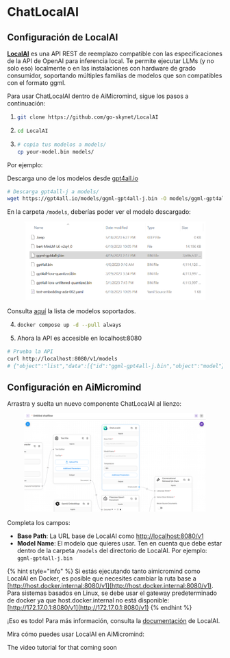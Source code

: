 # ChatLocalAI

## Configuración de LocalAI

[**LocalAI**](https://github.com/go-skynet/LocalAI) es una API REST de reemplazo compatible con las especificaciones de la API de OpenAI para inferencia local. Te permite ejecutar LLMs (y no solo eso) localmente o en las instalaciones con hardware de grado consumidor, soportando múltiples familias de modelos que son compatibles con el formato ggml.

Para usar ChatLocalAI dentro de AiMicromind, sigue los pasos a continuación:

1. ```bash
   git clone https://github.com/go-skynet/LocalAI
   ```
2. ```bash
   cd LocalAI
   ```
3. ```bash
   # copia tus modelos a models/
   cp your-model.bin models/
   ```

Por ejemplo:

Descarga uno de los modelos desde [gpt4all.io](https://gpt4all.io/index.html)

```bash
# Descarga gpt4all-j a models/
wget https://gpt4all.io/models/ggml-gpt4all-j.bin -O models/ggml-gpt4all-j
```

En la carpeta `/models`, deberías poder ver el modelo descargado:

<figure><img src="../../../.gitbook/assets/image (22) (1).png" alt=""><figcaption></figcaption></figure>

Consulta [aquí](https://localai.io/model-compatibility/index.html) la lista de modelos soportados.

4. ```bash
   docker compose up -d --pull always
   ```
5. Ahora la API es accesible en localhost:8080

```bash
# Prueba la API
curl http://localhost:8080/v1/models
# {"object":"list","data":[{"id":"ggml-gpt4all-j.bin","object":"model"}]}
```

## Configuración en AiMicromind

Arrastra y suelta un nuevo componente ChatLocalAI al lienzo:

<figure><img src="../../../.gitbook/assets/image (39).png" alt=""><figcaption></figcaption></figure>

Completa los campos:

* **Base Path**: La URL base de LocalAI como [http://localhost:8080/v1](http://localhost:8080/v1)
* **Model Name**: El modelo que quieres usar. Ten en cuenta que debe estar dentro de la carpeta `/models` del directorio de LocalAI. Por ejemplo: `ggml-gpt4all-j.bin`

{% hint style="info" %}
Si estás ejecutando tanto aimicromind como LocalAI en Docker, es posible que necesites cambiar la ruta base a [http://host.docker.internal:8080/v1](http://host.docker.internal:8080/v1). Para sistemas basados en Linux, se debe usar el gateway predeterminado de docker ya que host.docker.internal no está disponible: [http://172.17.0.1:8080/v1](http://172.17.0.1:8080/v1)
{% endhint %}

¡Eso es todo! Para más información, consulta la [documentación](https://localai.io/basics/getting_started/index.html) de LocalAI.

Mira cómo puedes usar LocalAI en AiMicromind:

The video tutorial for that coming soon 
